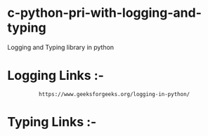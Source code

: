# c-python-pri-with-logging-and-typing
Logging and Typing library in python




# Logging Links :- <br>
              https://www.geeksforgeeks.org/logging-in-python/


# Typing Links :- <br>

